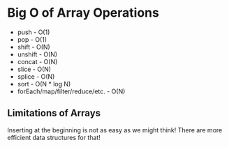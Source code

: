 # Big O of Array Operations
- push -                                       O(1)
- pop -                                         O(1)
- shift -                                        O(N)
- unshift -                                    O(N)
- concat -                                     O(N)
- slice -                                        O(N)
- splice -                                      O(N)
- sort -                                          O(N * log N)
- forEach/map/filter/reduce/etc. - O(N)

## Limitations of Arrays
Inserting at the beginning is not as easy as we might think! There are more efficient data structures for that!